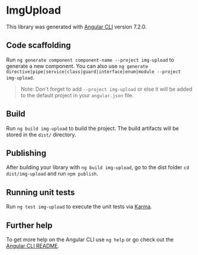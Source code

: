 # ImgUpload

This library was generated with [Angular CLI](https://github.com/angular/angular-cli) version 7.2.0.

## Code scaffolding

Run `ng generate component component-name --project img-upload` to generate a new component. You can also use `ng generate directive|pipe|service|class|guard|interface|enum|module --project img-upload`.
> Note: Don't forget to add `--project img-upload` or else it will be added to the default project in your `angular.json` file. 

## Build

Run `ng build img-upload` to build the project. The build artifacts will be stored in the `dist/` directory.

## Publishing

After building your library with `ng build img-upload`, go to the dist folder `cd dist/img-upload` and run `npm publish`.

## Running unit tests

Run `ng test img-upload` to execute the unit tests via [Karma](https://karma-runner.github.io).

## Further help

To get more help on the Angular CLI use `ng help` or go check out the [Angular CLI README](https://github.com/angular/angular-cli/blob/master/README.md).
